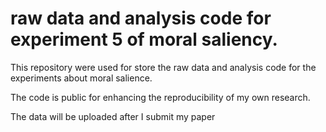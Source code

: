 # raw data and analysis code for experiment 5 of moral saliency.
This repository were used for store the raw data and analysis code for the experiments about moral salience. 

The code is public for enhancing the reproducibility of my own research.

The data will be uploaded after I submit my paper
